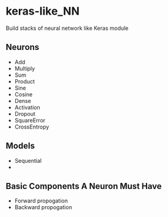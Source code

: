 # keras-like_NN
Build stacks of neural network like Keras module

## Neurons

 - Add
 - Multiply
 - Sum
 - Product
 - Sine
 - Cosine
 - Dense
 - Activation
 - Dropout
 - SquareError
 - CrossEntropy
 
## Models

 - Sequential
 - 
 
## Basic Components A Neuron Must Have

 - Forward propogation
 - Backward propogation
